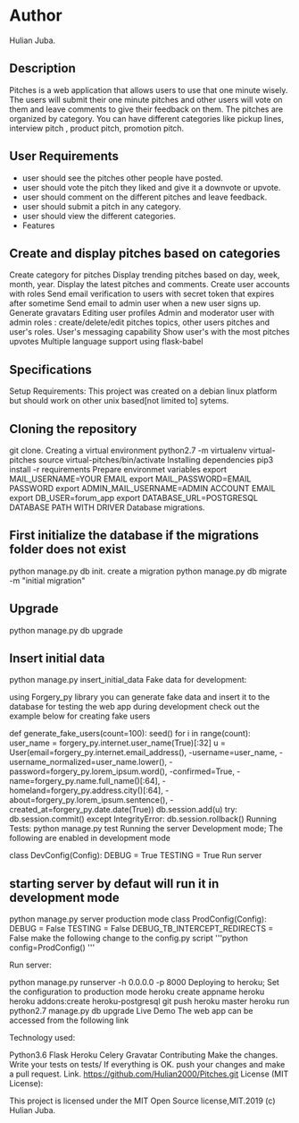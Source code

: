 # Author

 Hulian Juba.

## Description

Pitches is a web application that allows users to use that one minute wisely. The users will submit their one minute pitches and other users will vote on them and leave comments to give their feedback on them. The pitches are organized by category. You can have different categories like pickup lines, interview pitch , product pitch, promotion pitch.

## User Requirements

* user should see the pitches other people have posted.
* user should vote  the pitch they liked and give it a downvote or upvote.
* user should comment on the different pitches and leave feedback.
* user should submit a pitch in any category.
* user should view the different categories.
* Features

## Create and display pitches based on categories

 Create category for pitches
 Display trending pitches based on day, week, month, year.
 Display the latest pitches and comments.
 Create user accounts with roles
 Send email verification to users with secret token that expires after sometime
 Send email to admin user when a new user signs up.
 Generate gravatars
 Editing user profiles
 Admin and moderator user with admin roles : create/delete/edit pitches topics, other users pitches and user's roles.
 User's messaging capability
 Show user's with the most pitches upvotes
 Multiple language support using flask-babel

## Specifications

Setup
Requirements:
This project was created on a debian linux platform but should work on other unix based[not limited to] sytems.

## Cloning the repository

git clone.
Creating a virtual environment
python2.7 -m virtualenv virtual-pitches
source virtual-pitches/bin/activate
Installing dependencies
pip3 install -r requirements
Prepare environmet variables
 export MAIL_USERNAME=YOUR EMAIL
 export MAIL_PASSWORD=EMAIL PASSWORD
 export ADMIN_MAIL_USERNAME=ADMIN ACCOUNT EMAIL
 export DB_USER=forum_app
 export DATABASE_URL=POSTGRESQL DATABASE PATH WITH DRIVER
Database migrations.

## First initialize the database if the migrations folder does not exist

python manage.py db init.
create  a migration
python manage.py db migrate -m "initial migration"

## Upgrade

python manage.py db upgrade

## Insert initial data

python manage.py insert_initial_data
Fake data for development:

using Forgery_py library you can generate fake data and insert it to the database for testing the web app during development check out the example below for creating fake users

def generate_fake_users(count=100):
    seed()
    for i in range(count):
        user_name = forgery_py.internet.user_name(True)[:32]
        u = User(email=forgery_py.internet.email_address(),
                 -username=user_name,
                 -username_normalized=user_name.lower(),
                 -password=forgery_py.lorem_ipsum.word(),
                 -confirmed=True,
                 -name=forgery_py.name.full_name()[:64],
                 -homeland=forgery_py.address.city()[:64],
                 -about=forgery_py.lorem_ipsum.sentence(),
                 -created_at=forgery_py.date.date(True))
        db.session.add(u)
        try:
            db.session.commit()
        except IntegrityError:
            db.session.rollback()
Running Tests:
python manage.py test
Running the server
Development mode;
The following are enabled in development mode

class DevConfig(Config):
    DEBUG = True
    TESTING = True
Run server

## starting server by defaut will run it in development mode

python manage.py server
production mode
class ProdConfig(Config):
    DEBUG = False
    TESTING = False
    DEBUG_TB_INTERCEPT_REDIRECTS = False
make the following change to the config.py script '''python config=ProdConfig() '''

Run server:

python manage.py runserver -h 0.0.0.0 -p 8000
Deploying to heroku;
Set the configuration to production mode
heroku create appname
heroku heroku addons:create heroku-postgresql
git push heroku master
heroku run python2.7 manage.py db upgrade
Live Demo
The web app can be accessed from the following link 

Technology used:

Python3.6
Flask
Heroku
Celery
Gravatar
Contributing
Make the changes.
Write your tests on tests/
If everything is OK. push your changes and make a pull request.
Link.
https://github.com/Hulian2000/Pitches.git
License (MIT License):

This project is licensed under the MIT Open Source license,MIT.2019 (c) Hulian Juba.